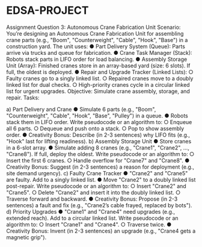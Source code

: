 # EDSA-PROJECT

Assignment Question 3: Autonomous Crane Fabrication Unit 
Scenario: You’re designing an Autonomous Crane Fabrication Unit for assembling crane parts (e.g., "Boom", "Counterweight", "Cable", "Hook", "Base") in a construction yard. The unit uses:
●	Part Delivery System (Queue): Parts arrive via trucks and queue for fabrication.
●	Crane Task Manager (Stack): Robots stack parts in LIFO order for load balancing.
●	Assembly Storage Unit (Array): Finished cranes store in an array-based yard (size: 6 slots). If full, the oldest is deployed.
●	Repair and Upgrade Tracker (Linked Lists):
○	Faulty cranes go to a singly linked list.
○	Repaired cranes move to a doubly linked list for dual checks.
○	High-priority cranes cycle in a circular linked list for urgent upgrades.
Objective: Simulate crane assembly, storage, and repair.
Tasks:

a) Part Delivery and Crane 
●	Simulate 6 parts (e.g., "Boom", "Counterweight", "Cable", "Hook", "Base", "Pulley") in a queue.
●	Robots stack them in LIFO order. Write pseudocode or an algorithm to:
○	Enqueue all 6 parts.
○	Dequeue and push onto a stack.
○	Pop to show assembly order.
●	Creativity Bonus: Describe (in 2-3 sentences) why LIFO fits (e.g., "Hook" last for lifting readiness).
b) Assembly Storage Unit 
●	Store cranes in a 6-slot array.
●	Simulate adding 8 cranes (e.g., "Crane1", "Crane2", ..., "Crane8"). If full, deploy the oldest. Write pseudocode or an algorithm to:
○	Insert the first 6 cranes.
○	Handle overflow for "Crane7" and "Crane8".
●	Creativity Bonus: Suggest (in 2-3 sentences) a reason for deployment (e.g., site demand urgency).
c) Faulty Crane Tracker 
●	"Crane2" and "Crane5" are faulty. Add to a singly linked list.
●	Move "Crane2" to a doubly linked list post-repair. Write pseudocode or an algorithm to:
○	Insert "Crane2" and "Crane5".
○	Delete "Crane2" and insert it into the doubly linked list.
○	Traverse forward and backward.
●	Creativity Bonus: Propose (in 2-3 sentences) a fault and fix (e.g., "Crane2’s cable frayed, replaced by bots").
d) Priority Upgrades 
●	"Crane1" and "Crane4" need upgrades (e.g., extended reach). Add to a circular linked list. Write pseudocode or an algorithm to:
○	Insert "Crane1" and "Crane4".
○	Traverse twice.
●	Creativity Bonus: Invent (in 2-3 sentences) an upgrade (e.g., "Crane4 gets a magnetic grip").

